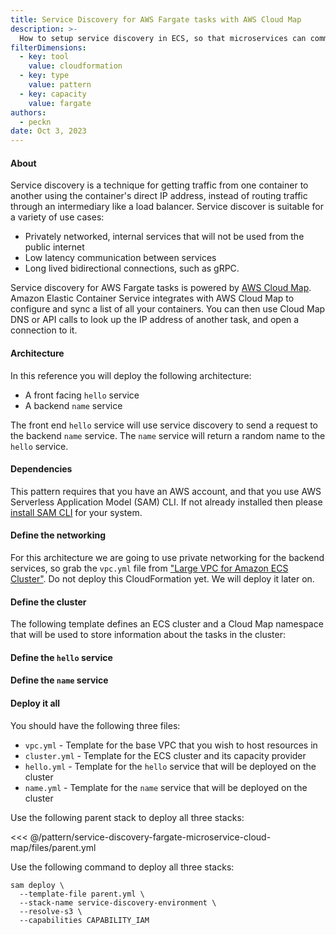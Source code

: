 ```yaml
---
title: Service Discovery for AWS Fargate tasks with AWS Cloud Map
description: >-
  How to setup service discovery in ECS, so that microservices can communicate with each other.
filterDimensions:
  - key: tool
    value: cloudformation
  - key: type
    value: pattern
  - key: capacity
    value: fargate
authors:
  - peckn
date: Oct 3, 2023
---
```


#### About

Service discovery is a technique for getting traffic from one container to another using the container's direct IP address, instead of routing traffic through an intermediary like a load balancer. Service discover is suitable for a variety of use cases:

- Privately networked, internal services that will not be used from the public internet
- Low latency communication between services
- Long lived bidirectional connections, such as gRPC.

Service discovery for AWS Fargate tasks is powered by [AWS Cloud Map](https://aws.amazon.com/cloud-map/). Amazon Elastic Container Service integrates with AWS Cloud Map to configure and sync a list of all your containers. You can then use Cloud Map DNS or API calls to look up the IP address of another task, and open a connection to it.

#### Architecture

In this reference you will deploy the following architecture:

- A front facing `hello` service
- A backend `name` service

The front end `hello` service will use service discovery to send a request to the backend `name` service. The `name` service will return a random name to the `hello` service.

#### Dependencies

This pattern requires that you have an AWS account, and that you use AWS Serverless Application Model (SAM) CLI. If not already installed then please [install SAM CLI](https://docs.aws.amazon.com/serverless-application-model/latest/developerguide/install-sam-cli.html) for your system.

#### Define the networking

For this architecture we are going to use private networking for the backend services, so grab the `vpc.yml` file from ["Large VPC for Amazon ECS Cluster"](/large-vpc-for-amazon-ecs-cluster). Do not deploy this CloudFormation yet. We will deploy it later on.

#### Define the cluster

The following template defines an ECS cluster and a Cloud Map namespace that will be used to store information about the tasks in the cluster:

#### Define the `hello` service

#### Define the `name` service

#### Deploy it all

You should have the following three files:

- `vpc.yml` - Template for the base VPC that you wish to host resources in
- `cluster.yml` - Template for the ECS cluster and its capacity provider
- `hello.yml` - Template for the `hello` service that will be deployed on the cluster
- `name.yml` - Template for the `name` service that will be deployed on the cluster

Use the following parent stack to deploy all three stacks:

<<< @/pattern/service-discovery-fargate-microservice-cloud-map/files/parent.yml

Use the following command to deploy all three stacks:

```shell
sam deploy \
  --template-file parent.yml \
  --stack-name service-discovery-environment \
  --resolve-s3 \
  --capabilities CAPABILITY_IAM
```